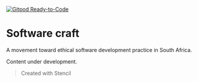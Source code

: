 [![Gitpod Ready-to-Code](https://img.shields.io/badge/Gitpod-Ready--to--Code-blue?logo=gitpod)](https://gitpod.io/#https://github.com/infinity-arc/softwarecraft.co.za) 

# Software craft

A movement toward ethical software development practice in South Africa.

Content under development.

> Created with Stencil